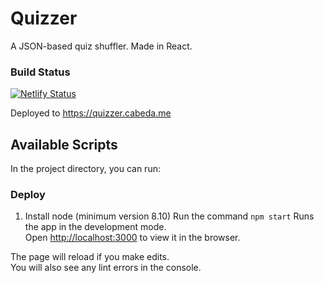 # Quizzer

A JSON-based quiz shuffler. Made in React.

### Build Status
[![Netlify Status](https://api.netlify.com/api/v1/badges/a6c8e675-d2fb-412a-a3d4-898db502433c/deploy-status)](https://app.netlify.com/sites/cranky-boyd-e028fd/deploys)

Deployed to https://quizzer.cabeda.me


## Available Scripts

In the project directory, you can run:

### Deploy 

1. Install node (minimum version 8.10)
Run the command `npm start`
Runs the app in the development mode.<br>
Open [http://localhost:3000](http://localhost:3000) to view it in the browser.

The page will reload if you make edits.<br>
You will also see any lint errors in the console.
